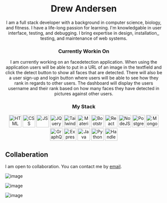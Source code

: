 <div align="center">
<h1>Drew Andersen</h1>
<p>
  I am a full stack developer with a background in computer science, biology, and fitness. I have a life-long passion for learning. I'm knowledgable in user interface, testing, and debugging. I bring expertise in design, installation,, testing, and maintenance of web systems.
</p>
</div>

<div align="center">
<h3>Currently Workin On</h3>
<p>
  I am currently working on an facedetection application. When using the application users will be able to put in a URL of an image in the textfield and click the detect button to show all faces that are detected. There will also be a user sign-up and login button where users will be able to see how they rank in regards to other users. The dashboard will display the users username and their rank based on how many faces they have detected in pictures against other users.
</p>
</div>

<div align="center">
<h3>My Stack</h3>
<p>
<img src="https://cdn.jsdelivr.net/gh/devicons/devicon@latest/icons/html5/html5-plain-wordmark.svg" alt="HTML" width="40" height="40"/>
<img src="https://cdn.jsdelivr.net/gh/devicons/devicon@latest/icons/css3/css3-plain-wordmark.svg" alt="CSS" width="40" height="40"/>
<img src="https://cdn.jsdelivr.net/gh/devicons/devicon@latest/icons/javascript/javascript-plain.svg" alt="JS" width="40" height="40"/>
<img src="https://cdn.jsdelivr.net/gh/devicons/devicon@latest/icons/jquery/jquery-plain-wordmark.svg" alt="JQuery" width="40" height="40"/>
<img src="https://cdn.jsdelivr.net/gh/devicons/devicon@latest/icons/tailwindcss/tailwindcss-original-wordmark.svg" alt="Tailwind" width="40" height="40" />
<img src="https://cdn.jsdelivr.net/gh/devicons/devicon@latest/icons/materializecss/materializecss-original.svg" alt="Materialize" width="40" height="40" />    
<img src="https://cdn.jsdelivr.net/gh/devicons/devicon@latest/icons/bootstrap/bootstrap-original-wordmark.svg" alt="Bootstrap" width="40" height="40"/>
<img src="https://cdn.jsdelivr.net/gh/devicons/devicon@latest/icons/react/react-original-wordmark.svg" alt="React" width="40" height="40"/>
<img src="https://cdn.jsdelivr.net/gh/devicons/devicon@latest/icons/nodejs/nodejs-plain-wordmark.svg" alt="NodeJS" width="40" height="40"/>
<img src="https://cdn.jsdelivr.net/gh/devicons/devicon@latest/icons/postgresql/postgresql-plain-wordmark.svg" alt="PostgreSQL" width="40" height="40"/>
<img src="https://cdn.jsdelivr.net/gh/devicons/devicon@latest/icons/mongodb/mongodb-plain-wordmark.svg" alt="MongoDB" width="40" height="40"/>
<img src="https://cdn.jsdelivr.net/gh/devicons/devicon@latest/icons/graphql/graphql-plain-wordmark.svg" alt="GraphQL" width="40" height="40"/>
<img src="https://cdn.jsdelivr.net/gh/devicons/devicon@latest/icons/express/express-original.svg?theme=light" alt="Express" width="40" height="40"/>
<img src="https://cdn.jsdelivr.net/gh/devicons/devicon@latest/icons/java/java-original-wordmark.svg" alt="Java" width="40" height="40" />
<img src="https://cdn.jsdelivr.net/gh/devicons/devicon@latest/icons/python/python-original-wordmark.svg" alt="Python" width="40" height="40" />
<img src="https://cdn.jsdelivr.net/gh/devicons/devicon@latest/icons/handlebars/handlebars-original-wordmark.svg" alt="Handlebars" width="40" height="40" />
</p>
</div>

## Collaberation
I am open to collaboration. You can contact me by <a href="mailto:andrewtandersen@gmail.com">email</a>.

![image](https://github.com/user-attachments/assets/7bcc0658-6727-40a5-95a3-4e92b7397b02)

![image](https://github.com/user-attachments/assets/8df6edba-35d2-4dd5-817d-0617aa26e463)

![image](https://github-readme-stats.vercel.app/api/top-langs/?username=drew-andersen&theme=vue-dark&show_icons=true&hide_border=true&layout=compact)


<!--
**Drew-Andersen/Drew-Andersen** is a ✨ _special_ ✨ repository because its `README.md` (this file) appears on your GitHub profile.

Here are some ideas to get you started:

- 🌱 I’m currently learning ...
- 💬 Ask me about ...
- 📫 How to reach me: ...
- ⚡ Fun fact: ...
-->
